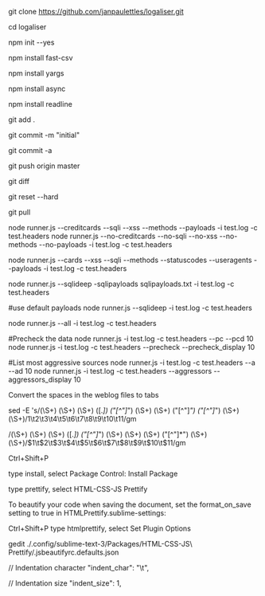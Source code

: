 


git clone https://github.com/janpaulettles/logaliser.git

cd logaliser

npm init --yes

npm install fast-csv

npm install yargs

npm install async

npm install readline

git add .

git commit -m "initial"

git commit -a

git push origin master


git diff

git reset --hard

git pull



node runner.js --creditcards --sqli --xss --methods --payloads -i test.log -c test.headers
node runner.js --no-creditcards --no-sqli --no-xss --no-methods --no-payloads -i test.log -c test.headers

node runner.js --cards --xss --sqli --methods --statuscodes --useragents --payloads -i test.log -c test.headers 

node runner.js --sqlideep -sqlipayloads sqlipayloads.txt -i test.log -c test.headers

#use default payloads
node runner.js --sqlideep -i test.log -c test.headers

node runner.js --all -i test.log -c test.headers 


#Precheck the data
node runner.js -i test.log -c test.headers --pc --pcd 10
node runner.js -i test.log -c test.headers --precheck --precheck_display 10


#List most aggressive sources
node runner.js -i test.log -c test.headers --a --ad 10
node runner.js -i test.log -c test.headers --aggressors --aggressors_display 10


Convert the spaces in the weblog files to tabs


sed -E 's/(\S+) (\S+) (\S+) (\[.*\]) ("[^"]*") (\S+) (\S+) ("[^"]*") ("[^"]*") (\S+) (\S+)/1\t2\t3\t4\t5\t6\t7\t8\t9\t10\t11/gm



/(\S+) (\S+) (\S+) (\[.*\]) ("[^"]*") (\S+) (\S+) (\S+) ("[^"]*") (\S+) (\S+)/$1\t$2\t$3\t$4\t$5\t$6\t$7\t$8\t$9\t$10\t$11/gm











Ctrl+Shift+P

type install, select Package Control: Install Package

type prettify, select HTML-CSS-JS Prettify


To beautify your code when saving the document, set the format_on_save setting to true in HTMLPrettify.sublime-settings:

Ctrl+Shift+P
type htmlprettify, select Set Plugin Options

gedit ./.config/sublime-text-3/Packages/HTML-CSS-JS\ Prettify/.jsbeautifyrc.defaults.json 

// Indentation character
"indent_char": "\t",

// Indentation size
"indent_size": 1,

